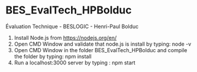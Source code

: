 # BES_EvalTech_HPBolduc
Évaluation Technique - BESLOGIC - Henri-Paul Bolduc

1. Install Node.js from https://nodejs.org/en/
2. Open CMD Window and validate that node.js is install by typing: node -v
3. Open CMD Window in the folder BES_EvalTech_HPBolduc and compile the folder by typing: npm install
4. Run a localhost:3000 server by typing : npm start
